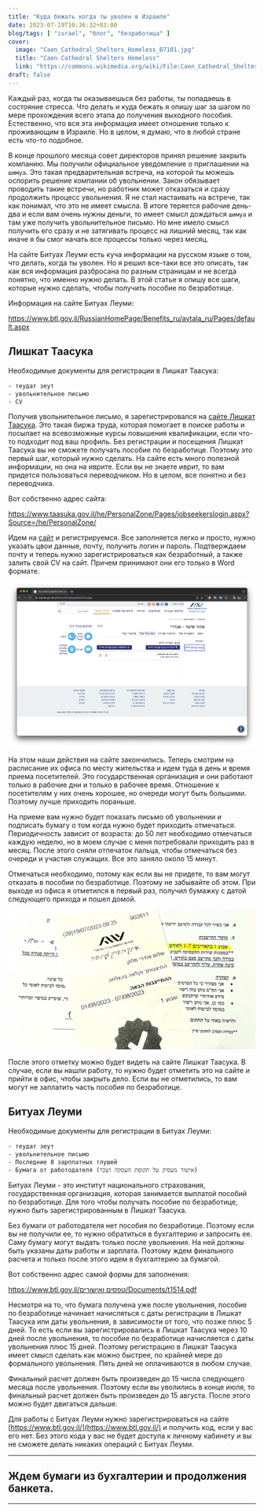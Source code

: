 ```yaml
---
title: "Куда бежать когда ты уволен в Израиле"
date: 2023-07-19T10:36:32+03:00
blog/tags: [ "israel", "блог", "безработица" ]
cover:
  image: "Caen_Cathedral_Shelters_Homeless_B7101.jpg"
  title: "Caen Cathedral Shelters Homeless"
  link: "https://commons.wikimedia.org/wiki/File:Caen_Cathedral_Shelters_Homeless_B7101.jpg"
draft: false
---
```


Каждый раз, когда ты оказываешься без работы, ты попадаешь в состояние стресса. Что делать и куда бежать я опишу шаг за
шагом по мере прохождения всего этапа до получения выходного пособия. Естественно, что вся эта информация имеет
отношение только к проживающим в Израиле. Но в целом, я думаю, что в любой стране есть что-то подобное.

В конце прошлого месяца совет директоров принял решение закрыть компанию. Мы получили официальное уведомление о
приглашении на `шимуа`. Это такая предварительная встреча, на которой ты можешь оспорить решение компании об увольнении.
Закон обязывает проводить такие встречи, но работник может отказаться и сразу продолжить процесс увольнения. Я не стал
настаивать на встрече, так как понимал, что это не имеет смысла. В итоге теряется рабочие день-два и если вам очень
нужны деньги, то имеет смысл дождаться `шимуа` и там уже получить увольнительное письмо. Но мне имело смысл получить его
сразу и не затягивать процесс на лишний месяц, так как иначе я бы смог начать все процессы только через месяц.

<!--more-->

На сайте Битуах Леуми есть куча информации на русском языке о том, что делать, когда ты уволен. Но я решил все-таки все
это описать, так как вся информация разбросана по разным страницам и не всегда понятно, что именно нужно делать. В этой
статье я опишу все шаги, которые нужно сделать, чтобы получить пособие по безработице.

Информация на сайте Битуах Леуми:

https://www.btl.gov.il/RussianHomePage/Benefits_ru/avtala_ru/Pages/default.aspx

## Лишкат Таасука

Необходимые документы для регистрации в Лишкат Таасука:

```shell
- теудат зеут
- увольнительное письмо
- CV
```

Получив увольнительное письмо, я зарегистрировался
на [сайте Лишкат Таасука](https://www.taasuka.gov.il/he/PersonalZone/Pages/jobseekerslogin.aspx?Source=/he/PersonalZone/).
Это такая биржа труда, которая помогает в поиске работы и посылает на всевозможные курсы повышения квалификации, если
что-то подходит под ваш профиль. Без регистрации и посещения Лишкат Таасука вы не сможете получать пособие по
безработице. Поэтому это первый шаг, который нужно сделать. На сайте есть много полезной информации, но она на иврите.
Если вы не знаете иврит, то вам придется пользоваться переводчиком. Но в целом, все понятно и без переводчика.

Вот собственно адрес сайта:

https://www.taasuka.gov.il/he/PersonalZone/Pages/jobseekerslogin.aspx?Source=/he/PersonalZone/

Идем на [сайт](https://www.taasuka.gov.il/he/PersonalZone/Pages/jobseekerslogin.aspx?Source=/he/PersonalZone/) и
регистрируемся. Все заполняется легко и просто, нужно указать цвои данные, почту, получить логин и пароль. Подтверждаем
почту и теперь нужно зарегистрироваться как безработный, а также залить свой CV на сайт. Причем принимают они его
только в Word формате.

![taasuka-cv.png](taasuka-cv.png)

На этом наши действия на сайте закончились. Теперь смотрим на расписание их офиса по месту жительства и идем туда в день
и время приема посетителей. Это государственная организация и они работают только в рабочие дни и только в рабочее
время. Отношение к посетителям у них очень хорошее, но очереди могут быть большими. Поэтому лучше приходить пораньше.

На приеме вам нужно будет показать письмо об увольнении и подписать бумагу о том когда нужно будет приходить отмечаться.
Периодичность зависит от возраста: до 50 лет необходимо отмечаться каждую неделю, но в моем случае с меня потребовали
приходить раз в месяц. После этого сняли отпечаток пальца, чтобы отмечаться без очереди и участия служащих. Все это
заняло около 15 минут.

Отмечаться необходимо, потому как если вы не придете, то вам могут отказать в пособии по безработице. Поэтому не
забывайте об этом. При выходе из офиса я отметился в первый раз, получил бумажку с датой следующего прихода и пошел
домой.

![IMG_8870.jpg](IMG_8870.jpg)

После этого отметку можно будет видеть на сайте Лишкат Таасука. В случае, если вы нашли работу, то нужно будет отметить
это на сайте и прийти в офис, чтобы закрыть дело. Если вы не отметились, то вам могут не заплатить часть пособия по
безработице.

## Битуах Леуми

Необходимые документы для регистрации в Битуах Леуми:

```shell
- теудат зеут
- увольнительное письмо
- Последние 8 зарплатных тлушей
- Бумага от работодателя (אישור מעסיק על תקופת העסקה ושכר)
```

Битуах Леуми - это институт национального страхования, государственная организация, которая занимается выплатой пособий
по безработице. Для того чтобы получать пособие по безработице, нужно быть зарегистрированным в Лишкат Таасука.

Без бумаги от работодателя нет пособия по безработице. Поэтому если вы не получили ее, то нужно обратиться в бухгалтерию
и запросить ее. Саму бумагу могут выдать только после увольнения. На ней должны быть указаны даты работы и зарплата.
Поэтому ждем финального расчета и только после этого идем в бухгалтерию за бумагой.

Вот собственно адрес самой формы для заполнения:

[https://www.btl.gov.il/טפסים ואישורים/Documents/t1514.pdf](https://www.btl.gov.il/%D7%98%D7%A4%D7%A1%D7%99%D7%9D%20%D7%95%D7%90%D7%99%D7%A9%D7%95%D7%A8%D7%99%D7%9D/Documents/t1514.pdf)

Несмотря на то, что бумага получена уже после увольнения, пособие по безработице начинает начисляться с даты регистрации
в Лишкат Таасука или даты увольнения, в зависимости от того, что позже плюс 5 дней. То есть если вы зарегистрировались в
Лишкат Таасука через 10 дней после увольнения, то пособие по безработице начисляется с даты увольнения плюс 15 дней.
Поэтому регистрацию в Лишкат Таасука имеет смысл сделать как можно быстрее, по крайней мере до формального увольнения.
Пять дней не оплачиваются в любом случае.

Финальный расчет должен быть произведен до 15 числа следующего месяца после увольнения. Поэтому если вы уволились в
конце июля, то финальный расчет должен быть произведен до 15 августа. После этого можно будет двигаться дальше.

Для работы с Битуах Леуми нужно зарегистрироваться на сайте [https://www.btl.gov.il/](https://www.btl.gov.il/) и
получить код, если у вас его нет. Без этого кода у вас не будет доступа к личному кабинету и вы не сможете делать
никаких операций с Битуах Леуми.


----------------------
## Ждем бумаги из бухгалтерии и продолжения банкета.
----------------------
